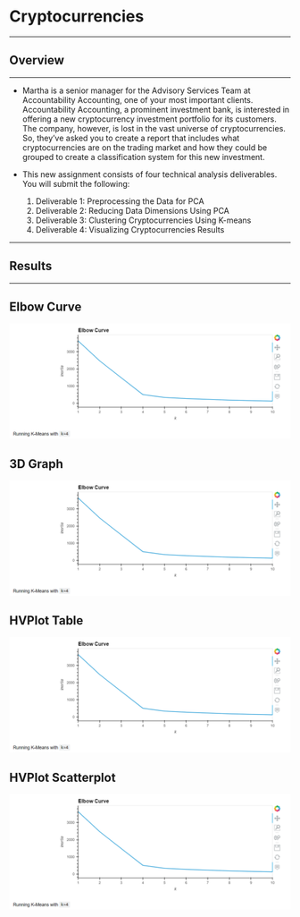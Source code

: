 # Cryptocurrencies

--------------------------------------

## **Overview**

--------------------------------------

- Martha is a senior manager for the Advisory Services Team at Accountability Accounting, one of your most important clients. Accountability Accounting, a prominent investment bank, is interested in offering a new cryptocurrency investment portfolio for its customers. The company, however, is lost in the vast universe of cryptocurrencies. So, they’ve asked you to create a report that includes what cryptocurrencies are on the trading market and how they could be grouped to create a classification system for this new investment.

- This new assignment consists of four technical analysis deliverables. You will submit the following:

    1. Deliverable 1: Preprocessing the Data for PCA
    2. Deliverable 2: Reducing Data Dimensions Using PCA
    3. Deliverable 3: Clustering Cryptocurrencies Using K-means
    4. Deliverable 4: Visualizing Cryptocurrencies Results


--------------------------------------

## **Results**

--------------------------------------

## **Elbow Curve**

![Elbow%20Curve.PNG](https://github.com/Bionicbabes/Cryptocurrencies/blob/main/Resources/Elbow%20Curve.PNG)

## **3D Graph**

![Elbow%20Curve.PNG](https://github.com/Bionicbabes/Cryptocurrencies/blob/main/Resources/Elbow%20Curve.PNG)

## **HVPlot Table**

![Elbow%20Curve.PNG](https://github.com/Bionicbabes/Cryptocurrencies/blob/main/Resources/Elbow%20Curve.PNG)

## **HVPlot Scatterplot**

![Elbow%20Curve.PNG](https://github.com/Bionicbabes/Cryptocurrencies/blob/main/Resources/Elbow%20Curve.PNG)
